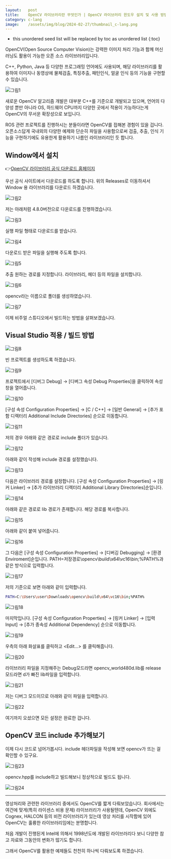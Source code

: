 ```yaml
---
layout:   post
title:    OpenCV 라이브러리란 무엇인가 | OpenCV 라이브러리 윈도우 설치 및 사용 방법
category: c-lang
image:    /assets/img/blog/2024-02-27/thumbnail_c-lang.png
---
```


* this unordered seed list will be replaced by toc as unordered list
{:toc}

OpenCV(Open Source Computer Vision)는 강력한 이미지 처리 기능과 함께 머신 러닝도 활용이 가능한 오픈 소스 라이브러리입니다. 

C++, Python, Java 등 다양한 프로그래밍 언어에도 사용되며, 해당 라이브러리를 활용하여 이미지나 동영상에 물체검출, 특징추출, 패턴인식, 얼굴 인식 등의 기능을 구현할 수 있습니다.

![그림1](https://github.com/BGAB0322/bgab.github.io/blob/main/assets/img/blog/2024-02-27/OpenCV_library_1.png?raw=true)

새로운 OpenCV 알고리즘 개발은 대부분 C++를 기준으로 개발되고 있으며, 언어의 다양성 뿐만 아니라 OS, 하드웨어 CPU까지 다양한 곳에서 적용이 가능하다는게 OpenCV의 무서운 확장성으로 보입니다.

ROS 관련 프로젝트를 진행하시는 분들이라면 OpenCV를 접해본 경험이 있을 겁니다. 오픈소스답게 국내외의 다양한 예제와 단순히 파일을 사용함으로써 검출, 추출, 인식 기능을 구현하기에도 유용한게 활용하기 나름인 라이브러리인 듯 합니다.

## Window에서 설치

👉[OpenCV 라이브러리 공식 다운로드 홈페이지](https://opencv.org/releases/)

우선 공식 사이트에서 다운로드를 하도록 합니다. 위의 Releases로 이동하셔서 Window 용 라이브러리를 다운로드 하겠습니다. 

![그림2](https://github.com/BGAB0322/bgab.github.io/blob/main/assets/img/blog/2024-02-27/OpenCV_library_2.png?raw=true)

저는 아래처럼 4.8.0버전으로 다운로드를 진행하겠습니다.

![그림3](https://github.com/BGAB0322/bgab.github.io/blob/main/assets/img/blog/2024-02-27/OpenCV_library_3.png?raw=true)

실행 파일 형태로 다운로드를 받습니다.

![그림4](https://github.com/BGAB0322/bgab.github.io/blob/main/assets/img/blog/2024-02-27/OpenCV_library_4.png?raw=true)

다운로드 받은 파일을 실행해 주도록 합니다.

![그림5](https://github.com/BGAB0322/bgab.github.io/blob/main/assets/img/blog/2024-02-27/OpenCV_library_5.png?raw=true)

추출 원하는 경로를 지정합니다. 라이브러리, 헤더 등의 파일을 설치합니다.

![그림6](https://github.com/BGAB0322/bgab.github.io/blob/main/assets/img/blog/2024-02-27/OpenCV_library_6.png?raw=true)

opencv라는 이름으로 폴더를 생성하였습니다.

![그림7](https://github.com/BGAB0322/bgab.github.io/blob/main/assets/img/blog/2024-02-27/OpenCV_library_7.png?raw=true)

이제 비주얼 스튜디오에서 빌드하는 방법을 살펴보겠습니다.

## Visual Studio 적용 / 빌드 방법

![그림8](https://github.com/BGAB0322/bgab.github.io/blob/main/assets/img/blog/2024-02-27/OpenCV_library_8.png?raw=true)

빈 프로젝트를 생성하도록 하겠습니다.

![그림9](https://github.com/BGAB0322/bgab.github.io/blob/main/assets/img/blog/2024-02-27/OpenCV_library_9.png?raw=true)

프로젝트에서 [디버그 Debug] → [디버그 속성 Debug Properties]을 클릭하여 속성 창을 열어줍니다.

![그림10](https://github.com/BGAB0322/bgab.github.io/blob/main/assets/img/blog/2024-02-27/OpenCV_library_10.png?raw=true)

[구성 속성 Configuration Properties] → [C / C++] → [일반 General] → [추가 포함 디렉터리 Additional Include Directories] 순으로 이동합니다.

![그림11](https://github.com/BGAB0322/bgab.github.io/blob/main/assets/img/blog/2024-02-27/OpenCV_library_11.png?raw=true)

저의 경우 아래와 같은 경로로 include 폴더가 있습니다.

![그림12](https://github.com/BGAB0322/bgab.github.io/blob/main/assets/img/blog/2024-02-27/OpenCV_library_12.png?raw=true)

아래와 같이 작성해 include 경로를 설정했습니다.

![그림13](https://github.com/BGAB0322/bgab.github.io/blob/main/assets/img/blog/2024-02-27/OpenCV_library_13.png?raw=true)

다음은 라이브러리 경로를 설정합니다. [구성 속성 Configuration Properties] → [링커 Linker] → [추가 라이브러리 디렉터리 Additional Library Directories]순입니다.

![그림14](https://github.com/BGAB0322/bgab.github.io/blob/main/assets/img/blog/2024-02-27/OpenCV_library_14.png?raw=true)

아래와 같은 경로로 lib 경로가 존재합니다. 해당 경로를 복사합니다.

![그림15](https://github.com/BGAB0322/bgab.github.io/blob/main/assets/img/blog/2024-02-27/OpenCV_library_15.png?raw=true)

아래와 같이 붙여 넣어줍니다.

![그림16](https://github.com/BGAB0322/bgab.github.io/blob/main/assets/img/blog/2024-02-27/OpenCV_library_16.png?raw=true)

그 다음은 [구성 속성 Configuration Properties] → [디버깅 Debugging] → [환경 Enviroment]순입니다. PATH=저장경로\opencv\build\x64\vc16\bin;%PATH%과 같은 방식으로 입력합니다.

![그림17](https://github.com/BGAB0322/bgab.github.io/blob/main/assets/img/blog/2024-02-27/OpenCV_library_17.png?raw=true)

저의 기준으로 보면 아래와 같이 입력합니다.

~~~bash
PATH=C:\Users\user\Downloads\opencv\build\x64\vc16\bin;%PATH%
~~~

![그림18](https://github.com/BGAB0322/bgab.github.io/blob/main/assets/img/blog/2024-02-27/OpenCV_library_18.png?raw=true)

마지막입니다. [구성 속성 Configuration Properties] → [링커 Linker] → [입력 Input] → [추가 종속성 Additional Dependency] 순으로 이동합니다.

![그림19](https://github.com/BGAB0322/bgab.github.io/blob/main/assets/img/blog/2024-02-27/OpenCV_library_19.png?raw=true)

우측의 아래 화살표를 클릭하고 <Edit...> 를 클릭해줍니다.

![그림20](https://github.com/BGAB0322/bgab.github.io/blob/main/assets/img/blog/2024-02-27/OpenCV_library_20.png?raw=true)

라이브러리 파일을 지정해주는 Debug모드라면 opencv_world480d.lib를 release 모드라면 d가 빠진 lib파일을 입력합니다.

![그림21](https://github.com/BGAB0322/bgab.github.io/blob/main/assets/img/blog/2024-02-27/OpenCV_library_21.png?raw=true)

저는 디버그 모드이므로 아래와 같이 파일을 입력합니다.

![그림22](https://github.com/BGAB0322/bgab.github.io/blob/main/assets/img/blog/2024-02-27/OpenCV_library_22.png?raw=true)

여기까지 오셨으면 모든 설정은 완료한 겁니다.

## OpenCV 코드 include 추가해보기

이제 다시 코드로 넘어가봅시다. include 헤더파일을 작성해 보면 opencv가 뜨는 걸 확인할 수 있구요.

![그림23](https://github.com/BGAB0322/bgab.github.io/blob/main/assets/img/blog/2024-02-27/OpenCV_library_23.png?raw=true)

opencv.hpp를 include하고 빌드해보니 정상적으로 빌드도 됩니다.

![그림24](https://github.com/BGAB0322/bgab.github.io/blob/main/assets/img/blog/2024-02-27/OpenCV_library_24.png?raw=true)

---

영상처리와 관련한 라이브러리 중에서도 OpenCV를 짧게 다뤄보았습니다. 회사에서는 여건에 맞게(특히 라이센스 비용 문제) 라이브러리가 사용될텐데, OpenCV 외에도 Cognex, HALCON 등의 비전 라이브러리가 있는데 영상 처리를 시작함에 있어 OpenCV는 훌륭한 라이브러리임에는 분명합니다.

처음 개발이 진행된게 Intel에 의해서 1998년도에 개발된 라이브러리다 보니 다양한 참고 자료와 그동안의 변화가 많기도 합니다.

그래서 OpenCV를 활용한 예제들도 천천히 하나씩 다뤄보도록 하겠습니다.
